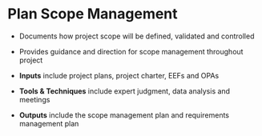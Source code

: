 # Plan Scope Management

- Documents how project scope will be defined, validated and controlled 
- Provides guidance and direction for scope management throughout project 

- **Inputs** include project plans, project charter, EEFs and OPAs 
- **Tools & Techniques** include expert judgment, data analysis and meetings 
- **Outputs** include the scope management plan and requirements management plan 
